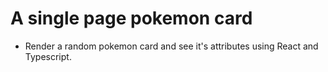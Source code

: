 # A single page pokemon card

- Render a random pokemon card and see it's attributes using React and Typescript.
